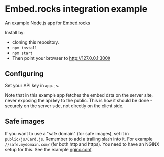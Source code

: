 # Embed.rocks integration example

An example Node.js app for [Embed.rocks](https://embed.rocks/)

Install by: 
  - cloning this repository. 
  - `npm install`
  - `npm start`
  - Then point your browser to http://127.0.0.1:3000

## Configuring

Set your API key in `app.js`.

Note that in this example app fetches the embed data on the server site, never exposing the api key to the public. This is how it should be done - securely on the server side, not directly on the client side.

## Safe images

If you want to use a "safe domain" (for safe images), set it in `public/js/Card.js`. Remember to add a trailing slash into it. For example `//safe.mydomain.com/` (for both http and https). You need to have an NGINX setup for this. See the example [nginx.conf](https://gist.github.com/ile/ef57487dc556ef43d694863224a2f02f).
